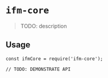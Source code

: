# `ifm-core`

> TODO: description

## Usage

```
const ifmCore = require('ifm-core');

// TODO: DEMONSTRATE API
```
